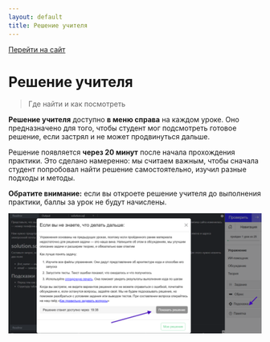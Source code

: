 ```yaml
---
layout: default
title: Решение учителя
---
```


[Перейти на сайт](https://ru.hexlet.io)

# Решение учителя

> Где найти и как посмотреть

**Решение учителя** доступно **в меню справа** на каждом уроке. Оно предназначено для того, чтобы студент мог подсмотреть готовое решение, если застрял и не может продвинуться дальше.

Решение появляется **через 20 минут** после начала прохождения практики. Это сделано намеренно: мы считаем важным, чтобы сначала студент попробовал найти решение самостоятельно, изучил разные подходы и методы.

**Обратите внимание:** если вы откроете решение учителя до выполнения практики, баллы за урок не будут начислены.

![](./assets/solution.png)
